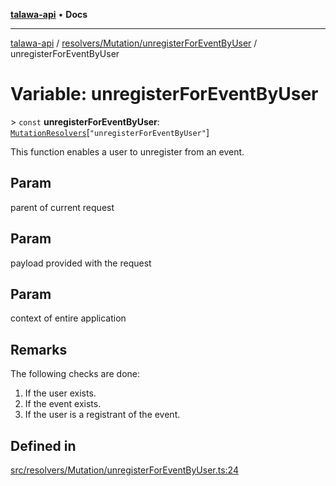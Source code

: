 [**talawa-api**](../../../../README.md) • **Docs**

***

[talawa-api](../../../../modules.md) / [resolvers/Mutation/unregisterForEventByUser](../README.md) / unregisterForEventByUser

# Variable: unregisterForEventByUser

\> `const` **unregisterForEventByUser**: [`MutationResolvers`](../../../../types/generatedGraphQLTypes/type-aliases/MutationResolvers.md)\[`"unregisterForEventByUser"`\]

This function enables a user to unregister from an event.

## Param

parent of current request

## Param

payload provided with the request

## Param

context of entire application

## Remarks

The following checks are done:
1. If the user exists.
2. If the event exists.
3. If the user is a registrant of the event.

## Defined in

[src/resolvers/Mutation/unregisterForEventByUser.ts:24](https://github.com/PalisadoesFoundation/talawa-api/blob/c952c7a3bfd4b8b910fbae10313f5402ade5a9d4/src/resolvers/Mutation/unregisterForEventByUser.ts#L24)
